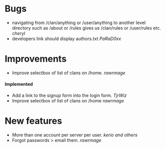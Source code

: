 # Bugs

* navigating from /clan/anything or /user/anything to another level directory such as /about or /rules gives us /clan/rules or /user/rules etc. *cheryl*
* developers link should display authors.txt *PaRaD0xx*

# Improvements

* Improve selectbox of list of clans on /home. *rawrmage*

#### Implemented

* Add a link to the signup form into the login form. *TjrWiz*
* Improve selectbox of list of clans on /home *rawrmage*

# New features

* More than one account per server per user. *kerio and others*
* Forgot passwords > email them. *rawrmage*
